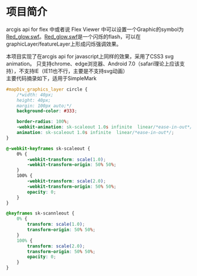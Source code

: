 # 项目简介
arcgis api for flex 中或者说 Flex Viewer 中可以设置一个Graphic的symbol为[Red_glow.swf](https://github.com/Esri/arcgis-viewer-flex/blob/develop/src/assets/images/Red_glow.swf)。[Red_glow.swf](https://github.com/Esri/arcgis-viewer-flex/blob/develop/src/assets/images/Red_glow.swf)是一个闪烁的flash，可以在graphicLayer/featureLayer上形成闪烁强调效果。  

本项目实现了在arcgis api for javascript上同样的效果，采用了CSS3 svg animation。 只支持chrome、edge浏览器、Android 7.0（safari理论上应该支持），不支持IE（IE11也不行，主要是不支持svg动画）  
主要代码摘录如下，适用于SimpleMark
```CSS
#mapDiv_graphics_layer circle {
    /*width: 40px;
    height: 40px;
    margin: 100px auto;*/
    background-color: #333;

    border-radius: 100%;
    -webkit-animation: sk-scaleout 1.0s infinite  linear/*ease-in-out*/;
    animation: sk-scaleout 1.0s infinite  linear/*ease-in-out*/;
}

@-webkit-keyframes sk-scaleout {
    0% {
        -webkit-transform: scale(1.0);
        -webkit-transform-origin: 50% 50%;
    }
    100% {
        -webkit-transform: scale(2.0);
        -webkit-transform-origin: 50% 50%;
        opacity: 0;
    }
}

@keyframes sk-scannleout {
    0% {
        transform: scale(1.0);
        transform-origin: 50% 50%;
    }
    100% {
        transform: scale(2.0);
        transform-origin: 50% 50%;                
        opacity: 0;
    }
}
```
